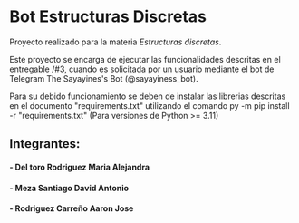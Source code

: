 # Bot Estructuras Discretas

Proyecto realizado para la materia *Estructuras discretas*.

Este proyecto se encarga de ejecutar las funcionalidades descritas en el entregable /#3, cuando es solicitada por un usuario mediante el bot de Telegram The Sayayines's Bot (@sayayiness_bot).

Para su debido funcionamiento se deben de instalar las librerias descritas en el documento "requirements.txt" utilizando el comando py -m pip install -r "requirements.txt" (Para versiones de Python >= 3.11)

##  Integrantes:

#### - Del toro Rodriguez Maria Alejandra
#### - Meza Santiago David Antonio
#### - Rodriguez Carreño Aaron Jose
